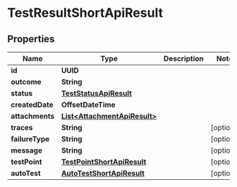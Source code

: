 

# TestResultShortApiResult


## Properties

| Name | Type | Description | Notes |
|------------ | ------------- | ------------- | -------------|
|**id** | **UUID** |  |  |
|**outcome** | **String** |  |  |
|**status** | [**TestStatusApiResult**](TestStatusApiResult.md) |  |  |
|**createdDate** | **OffsetDateTime** |  |  |
|**attachments** | [**List&lt;AttachmentApiResult&gt;**](AttachmentApiResult.md) |  |  |
|**traces** | **String** |  |  [optional] |
|**failureType** | **String** |  |  [optional] |
|**message** | **String** |  |  [optional] |
|**testPoint** | [**TestPointShortApiResult**](TestPointShortApiResult.md) |  |  [optional] |
|**autoTest** | [**AutoTestShortApiResult**](AutoTestShortApiResult.md) |  |  [optional] |



